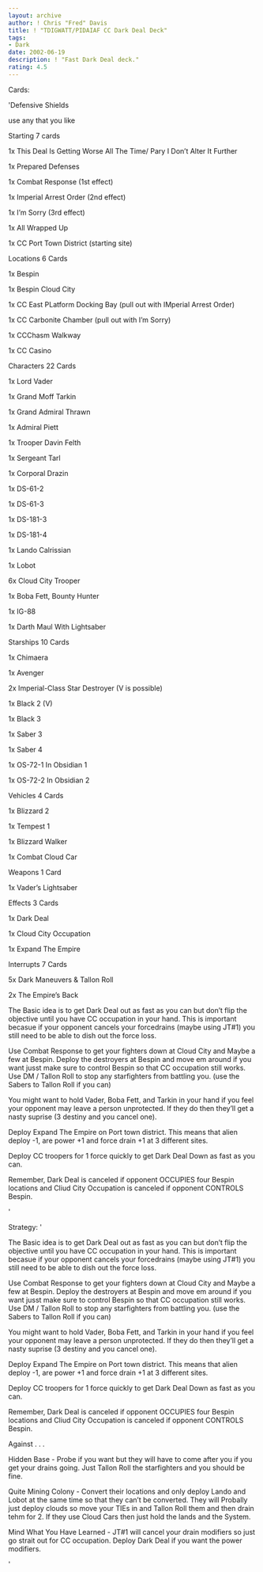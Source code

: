 ```yaml
---
layout: archive
author: ! Chris "Fred" Davis
title: ! "TDIGWATT/PIDAIAF CC Dark Deal Deck"
tags:
- Dark
date: 2002-06-19
description: ! "Fast Dark Deal deck."
rating: 4.5
---
```

Cards: 

'Defensive Shields

use any that you like


Starting 7 cards

1x This Deal Is Getting Worse All The Time/ Pary I Don’t Alter It Further

1x Prepared Defenses

1x Combat Response (1st effect)

1x Imperial Arrest Order (2nd effect)

1x I’m Sorry (3rd effect)

1x All Wrapped Up

1x CC Port Town District (starting site)


Locations 6 Cards

1x Bespin

1x Bespin Cloud City

1x CC East PLatform Docking Bay (pull out with IMperial Arrest Order)

1x CC Carbonite Chamber (pull out with I’m Sorry)

1x CCChasm Walkway

1x CC Casino


Characters 22 Cards

1x Lord Vader

1x Grand Moff Tarkin

1x Grand Admiral Thrawn

1x Admiral Piett

1x Trooper Davin Felth

1x Sergeant Tarl

1x Corporal Drazin

1x DS-61-2

1x DS-61-3

1x DS-181-3

1x DS-181-4

1x Lando Calrissian

1x Lobot

6x Cloud City Trooper

1x Boba Fett, Bounty Hunter

1x IG-88

1x Darth Maul With Lightsaber


Starships 10 Cards

1x Chimaera

1x Avenger

2x Imperial-Class Star Destroyer (V is possible)

1x Black 2 (V)

1x Black 3

1x Saber 3

1x Saber 4

1x OS-72-1 In Obsidian 1

1x OS-72-2 In Obsidian 2


Vehicles 4 Cards

1x Blizzard 2

1x Tempest 1

1x Blizzard Walker

1x Combat Cloud Car


Weapons 1 Card 

1x Vader’s Lightsaber


Effects 3 Cards

1x Dark Deal

1x Cloud City Occupation

1x Expand The Empire


Interrupts 7 Cards

5x Dark Maneuvers & Tallon Roll

2x The Empire’s Back


The Basic idea is to get Dark Deal out as fast as you can but don’t flip the objective until you have CC occupation in your hand.  This is important becasue if your opponent cancels your forcedrains (maybe using JT#1) you still need to be able to dish out the force loss.  

Use Combat Response to get your fighters down at Cloud City and Maybe a few at Bespin.  Deploy the destroyers at Bespin and move em around if you want jusst make sure to control Bespin so that CC occupation still works.  Use DM / Tallon Roll to stop any starfighters from battling you.  (use the Sabers to Tallon Roll if you can)

You might want to hold Vader, Boba Fett, and Tarkin in your hand if you feel your opponent may leave a person unprotected.  If they do then they’ll get a nasty suprise (3 destiny and you cancel one).

Deploy Expand The Empire on Port town district.  This means that alien deploy -1, are power +1 and force drain +1 at 3 different sites.

Deploy CC troopers for 1 force quickly to get Dark Deal Down as fast as you can.

Remember, Dark Deal is canceled if opponent OCCUPIES four Bespin locations and Cliud City Occupation is canceled if opponent CONTROLS Bespin.

'

Strategy: '

The Basic idea is to get Dark Deal out as fast as you can but don’t flip the objective until you have CC occupation in your hand.  This is important becasue if your opponent cancels your forcedrains (maybe using JT#1) you still need to be able to dish out the force loss.  

Use Combat Response to get your fighters down at Cloud City and Maybe a few at Bespin.  Deploy the destroyers at Bespin and move em around if you want jusst make sure to control Bespin so that CC occupation still works.  Use DM / Tallon Roll to stop any starfighters from battling you.  (use the Sabers to Tallon Roll if you can)

You might want to hold Vader, Boba Fett, and Tarkin in your hand if you feel your opponent may leave a person unprotected.  If they do then they’ll get a nasty suprise (3 destiny and you cancel one).

Deploy Expand The Empire on Port town district.  This means that alien deploy -1, are power +1 and force drain +1 at 3 different sites.

Deploy CC troopers for 1 force quickly to get Dark Deal Down as fast as you can.

Remember, Dark Deal is canceled if opponent OCCUPIES four Bespin locations and Cliud City Occupation is canceled if opponent CONTROLS Bespin.


Against . . .

Hidden Base - Probe if you want but they will have to come after you if you get your drains going.  Just Tallon Roll the starfighters and you should be fine.

Quite Mining Colony - Convert their locations and only deploy Lando and Lobot at the same time so that they can’t be converted.  They will Probally just deploy clouds so move your TIEs in and Tallon Roll them and then drain tehm for 2.  If they use Cloud Cars then just hold the lands and the System.

Mind What You Have Learned - JT#1 will cancel your drain modifiers so just go strait out for CC occupation.  Deploy Dark Deal if you want the power modifiers.






'